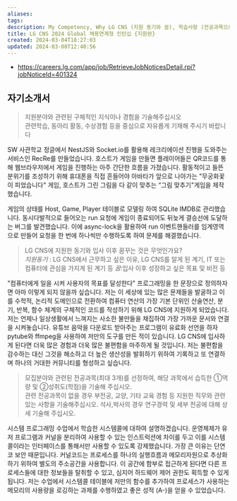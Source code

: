 ```yaml
---
aliases: 
tags: 
description: My Competency, Why LG CNS (지원 동기와 꿈), 학습사항 (전공과목으로 습득한 역량, 성취도)
title: LG CNS 2024 Global 채용연계형 인턴십 {지원완}
created: 2024-03-04T18:27:03
updated: 2024-03-08T12:40:56
---
```

- <https://careers.lg.com/app/job/RetrieveJobNoticesDetail.rpi?jobNoticeId=401324>

## 자기소개서

> 지원분야와 관련된 구체적인 지식이나 경험을 기술해주십시오  
> 관련학습, 동아리 활동, 수상경험 등을 중심으로 자유롭게 기재해 주시기 바랍니다 

SW 사관학교 정글에서 NestJS와 Socket.io를 활용해 레크리에이션 진행을 도와주는 서비스인 RecRe를 만들었습니다. 호스트가 게임을 만들면 플레이어들은 QR코드를 통해 웹브라우저에서 게임을 진행하는 아주 간단한 흐름을 가졌습니다. 활동적이고 들뜬 분위기를 조성하기 위해 휴대폰을 직접 흔들어야 아바타가 앞으로 나아가는 "무궁화꽃이 피었습니다" 게임, 호스트가 그린 그림을 다 같이 맞추는 “그림 맞추기"게임을 제작했습니다.  

게임의 상태를 Host, Game, Player 테이블로 모델링 하여 SQLite IMDB로 관리했습니다. 동시다발적으로 들어오는 run 요청에 게임이 종료되어도 뒤늦게 결승선에 도달하는 버그를 발견했습니다. 이에 async-lock을 활용하여 run 이벤트핸들러를 임계영역으로 만들어 요청을 한 번에 하나씩만 수행하도록 하여 문제를 해결했습니다.

> LG CNS에 지원한 동기와 입사 이후 꿈꾸는 것은 무엇인가요?  
> *지원동기* : LG CNS에서 근무하고 싶은 이유, LG CNS를 알게 된 계기, IT 또는 컴퓨터에 관심을 가지게 된 계기 등 *꿈*:입사 이후 성장하고 싶은 목표 및 비전 등

"컴퓨터에게 일을 시켜 사용자의 목표를 달성한다" 프로그래밍을 한 문장으로 정의하자면 아마 이렇게 되지 않을까 싶습니다. 저는 이 세상에 있는 많은 문제들을 발굴하고 이를 수학적, 논리적 도메인으로 전환하여 컴퓨터 연산의 가장 기본 단위인 산술연산, 분기, 반복, 함수 체계의 구체적인 코드를 작성하기 위해 LG CNS에 지원하게 되었습니다. 저는 언제나 일상생활에서 느껴지는 사소한 불만들을 채집하여 가장 가까운 문서와 연결을 시켜놓습니다. 유튜브 음악을 다운로드 받아주는 프로그램이 유료화 선언을 하자 pytube와 ffmpeg을 사용하여 저만의 도구를 만든 적이 있습니다. LG CNS에 입사하게 된다면 더욱 많은 경험과 더욱 많은 불편함을 마주하게 될 것입니다. 저는 불편함을 감수하는 대신 그것을 해소하고 더 높은 생산성을 발휘하기 위하여 기록하고 또 연결하며 하나의 거대한 커뮤니티를 형성하고 싶습니다.

> 모집분야와 관련된 전공과목(최대 3개)를 선정하여, 해당 과목에서 습득한 ①역량 및 ②성취도(학점)을 기술해 주십시오.  
> 관련 전공과목이 없을 경우 부전공, 교양, 기타 교육 경험 등 지원한 직무와 관련 있는 사항을 기술해주십시오. 석사,박사의 경우 연구경력 및 세부 전공에 대해 상세 기술해 주십시오.

시스템 프로그래밍 수업에서 학습한 시스템콜에 대하여 설명하겠습니다. 운영체제가 유저 프로그램과 커널을 분리하여 사용할 수 있는 인스트럭션에 차이를 두고 이를 시스템 콜이라는 인터페이스를 통해서만 사용할 수 있도록 강제했습니다. 가장 큰 이유는 단연코 보안 때문입니다. 커널코드는 프로세스를 하나의 실행흐름과 메모리자원으로 추상화하기 위하여 별도의 주소공간을 사용합니다. 이 공간에 함부로 접근하게 된다면 다른 프로세스들에 대한 정보들을 탈취할 수 있고, 심지어 하드웨어 제어 권한도 획득할 수 있게 됩니다. 저는 수업에서 시스템콜 테이블에 저만의 함수를 추가하여 프로세스가 사용하는 메모리의 사용량을 로깅하는 과제를 수행하였고 좋은 성적 (A-)을 얻을 수 있었습니다.
